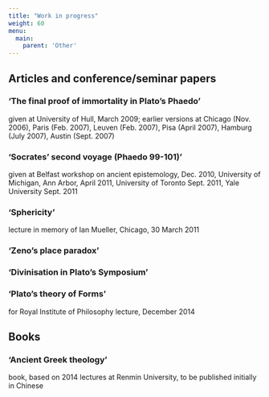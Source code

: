 ```yaml
---
title: "Work in progress"
weight: 60
menu:
  main:
    parent: 'Other'
---
```


## Articles and conference/seminar papers

### ‘The final proof of immortality in Plato’s Phaedo’
given at University of Hull, March 2009; earlier versions at Chicago (Nov. 2006), Paris (Feb. 2007), Leuven (Feb. 2007), Pisa (April 2007), Hamburg (July 2007), Austin (Sept. 2007)

### ‘Socrates’ second voyage (Phaedo 99-101)’
given at Belfast workshop on ancient epistemology, Dec. 2010, University of Michigan, Ann Arbor, April 2011, University of Toronto Sept. 2011, Yale University Sept. 2011

### ‘Sphericity’
lecture in memory of Ian Mueller, Chicago, 30 March 2011

### ‘Zeno’s place paradox’

### ‘Divinisation in Plato’s Symposium’

### ‘Plato’s theory of Forms’
for Royal Institute of Philosophy lecture, December 2014

## Books

### ‘Ancient Greek theology’
book, based on 2014 lectures at Renmin University, to be published initially in Chinese